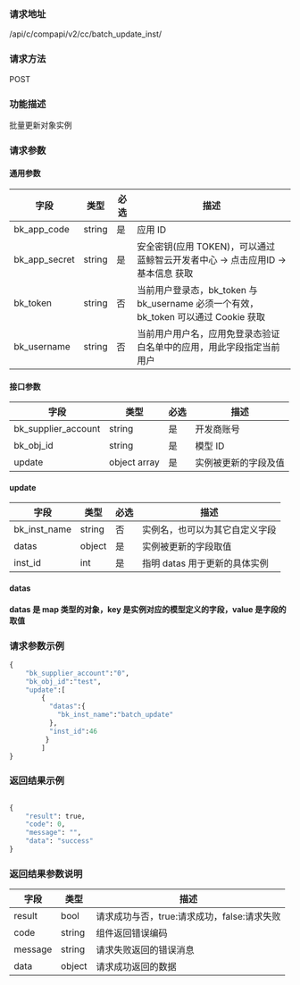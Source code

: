 ### 请求地址

/api/c/compapi/v2/cc/batch_update_inst/

### 请求方法

POST

### 功能描述

批量更新对象实例

### 请求参数

#### 通用参数

| 字段 | 类型 | 必选 | 描述 |
|--------------|--------|----|------------|
| bk_app_code  | string | 是 | 应用 ID     |
| bk_app_secret| string | 是 | 安全密钥(应用 TOKEN)，可以通过 蓝鲸智云开发者中心 -&gt; 点击应用ID -&gt; 基本信息 获取 |
| bk_token     | string | 否 | 当前用户登录态，bk_token 与 bk_username 必须一个有效，bk_token 可以通过 Cookie 获取 |
| bk_username  | string | 否 | 当前用户用户名，应用免登录态验证白名单中的应用，用此字段指定当前用户 |

#### 接口参数

| 字段                |  类型       |必选|  描述               |
|---------------------|-------------|----|--------------------|
| bk_supplier_account | string      | 是 | 开发商账号          |
| bk_obj_id           | string      | 是 | 模型 ID             |
| update              | object array| 是 | 实例被更新的字段及值 |

#### update
| 字段         | 类型   | 必选| 描述                         |
|--------------|--------|----|-----------------------------|
| bk_inst_name | string | 否 | 实例名，也可以为其它自定义字段 |
| datas        | object | 是 | 实例被更新的字段取值          |
| inst_id      | int    | 是 | 指明 datas 用于更新的具体实例 |

#### datas

**datas 是 map 类型的对象，key 是实例对应的模型定义的字段，value 是字段的取值**

### 请求参数示例

```python
{
    "bk_supplier_account":"0",
    "bk_obj_id":"test",
    "update":[
        {
          "datas":{
            "bk_inst_name":"batch_update"
          },
          "inst_id":46
         }
        ]
}
```


### 返回结果示例

```python

{
    "result": true,
    "code": 0,
    "message": "",
    "data": "success"
}
```

### 返回结果参数说明

| 字段     | 类型   | 描述      |
|---------|--------|-----------|
| result  | bool   | 请求成功与否，true:请求成功，false:请求失败 |
| code    | string | 组件返回错误编码 |
| message | string | 请求失败返回的错误消息 |
| data    | object | 请求成功返回的数据 |
